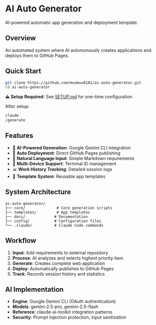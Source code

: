 # AI Auto Generator

AI-powered automatic app generation and deployment template.

## Overview
An automated system where AI autonomously creates applications and deploys them to GitHub Pages.

## Quick Start

```bash
git clone https://github.com/muumuu8181/ai-auto-generator.git
cd ai-auto-generator
```

**⚠️ Setup Required**: See [SETUP.md](SETUP.md) for one-time configuration

After setup:
```bash
claude
/generate
```

## Features

- 🤖 **AI-Powered Generation**: Google Gemini CLI integration
- 🚀 **Auto Deployment**: Direct GitHub Pages publishing  
- 📝 **Natural Language Input**: Simple Markdown requirements
- 🔄 **Multi-Device Support**: Terminal ID management
- 📊 **Work History Tracking**: Detailed session logs
- 🎯 **Template System**: Reusable app templates

## System Architecture

```
ai-auto-generator/
├── core/              # Core generation scripts
├── templates/         # App templates
├── docs/             # Documentation
├── config/           # Configuration files
└── .claude/          # Claude Code commands
```

## Workflow

1. **Input**: Add requirements to external repository
2. **Process**: AI analyzes and selects highest priority item
3. **Generate**: Creates complete web application
4. **Deploy**: Automatically publishes to GitHub Pages
5. **Track**: Records session history and statistics

## AI Implementation

- **Engine**: Google Gemini CLI (OAuth authentication)
- **Models**: gemini-2.5-pro, gemini-2.5-flash
- **Reference**: claude-ai-toolkit integration patterns
- **Security**: Prompt injection protection, input sanitization